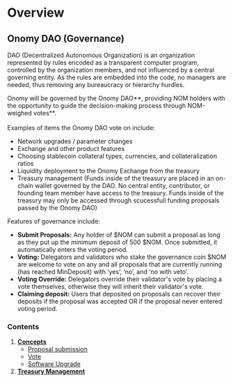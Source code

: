 # Overview

## Onomy DAO (Governance)

DAO (Decentralized Autonomous Organization) is an organization represented by rules encoded as a transparent computer program, controlled by the organization members, and not influenced by a central governing entity. As the rules are embedded into the code, no managers are needed, thus removing any bureaucracy or hierarchy hurdles.

Onomy will be governed by the Onomy DAO**, providing NOM holders with the opportunity to guide the decision-making process through NOM-weighed votes**. \
\
Examples of items the Onomy DAO vote on include:

* Network upgrades / parameter changes
* Exchange and other product features
* Choosing stablecoin collateral types, currencies, and collateralization ratios
* Liquidity deployment to the Onomy Exchange from the treasury
* Treasury management (Funds inside of the treasury are placed in an on-chain wallet governed by the DAO. No central entity, contributor, or founding team member have access to the treasury. Funds inside of the treasury may only be accessed through scucessfull funding proposals passed by the Onomy DAO)

Features of governance include:

* **Submit Proposals:** Any holder of $NOM can submit a proposal as long as they put up the minimum deposit of 500 $NOM. Once submitted, it automatically enters the voting period.
* **Voting:** Delegators and validators who stake the governance coin $NOM are welcome to vote on any and all proposals that are currently running (has reached MinDeposit) with ‘yes’, ‘no’, and ‘no with veto’.&#x20;
* **Voting Override:** Delegators override their validator's vote by placing a vote themselves, otherwise they will inherit their validator's vote.
* **Claiming deposit:** Users that deposited on proposals can recover their deposits if the proposal was accepted OR if the proposal never entered voting period.

### Contents <a href="#contents" id="contents"></a>

1. ****[**Concepts**](concepts.md)****
   * [Proposal submission](concepts.md#proposal-submission)
   * [Vote](concepts.md#vote)
   * [Software Upgrade](concepts.md#software-upgrade)
2. ****[**Treasury Management**](broken-reference)****
